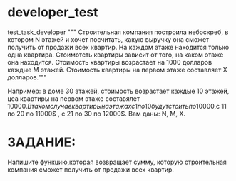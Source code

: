 # developer_test
test_task_developer
""" Строительная компания построила небоскреб, в котором N этажей и хочет посчитать, какую выручку она 
сможет получить от продажи всех квартир.
На каждом этаже находится только одна квартира. 
Стоимотсть квартиры зависит от того, на каком этаже она находится.
Стоимость квартиры возрастает на 1000 долларов каждые М этажей. 
Стоимость квартиры на первом этаже составляет X долларов."""

Например: в доме 30 этажей, стоимость возрастает каждые 10 этажей, цеа квартиры на первом этаже составялет 
10000$. В таком случае квартиры на этажах с 1 по 10 будут стоить по 10000$,с 11 по 20 по 11000$ , с 21 по 30
по 12000$.
Вам даны: N, M, X.
# ЗАДАНИЕ:
Напишите функцию,которая возвращает сумму, которую строительная компания сможет получить от продажи всех квартир.